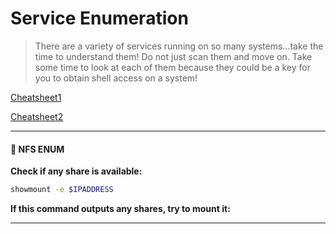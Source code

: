 # Service Enumeration

>There are a variety of services running on so many systems…take the time to understand them! Do not just scan them and move on. Take some time to look at each of them because they could be a key for you to obtain shell access on a system!

[Cheatsheet1](http://0daysecurity.com/penetration-testing/enumeration.html)

[Cheatsheet2](https://highon.coffee/blog/penetration-testing-tools-cheat-sheet/)

______
#### :red_circle: NFS ENUM

>

**Check if any share is available:**

```bash
showmount -e $IPADDRESS
```

**If this command outputs any shares, try to mount it:**

______
